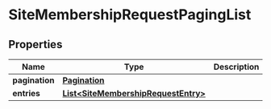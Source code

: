 # SiteMembershipRequestPagingList

## Properties
Name | Type | Description | Notes
------------ | ------------- | ------------- | -------------
**pagination** | [**Pagination**](Pagination.md) |  | 
**entries** | [**List&lt;SiteMembershipRequestEntry&gt;**](SiteMembershipRequestEntry.md) |  | 

